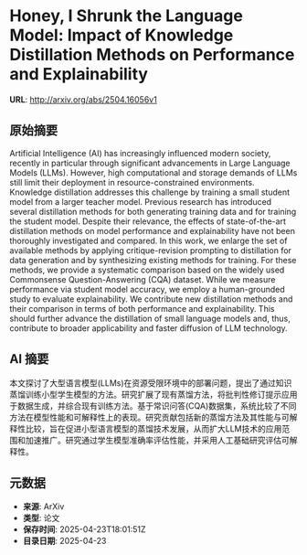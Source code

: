 # Honey, I Shrunk the Language Model: Impact of Knowledge Distillation Methods on Performance and Explainability

**URL**: http://arxiv.org/abs/2504.16056v1

## 原始摘要

Artificial Intelligence (AI) has increasingly influenced modern society,
recently in particular through significant advancements in Large Language
Models (LLMs). However, high computational and storage demands of LLMs still
limit their deployment in resource-constrained environments. Knowledge
distillation addresses this challenge by training a small student model from a
larger teacher model. Previous research has introduced several distillation
methods for both generating training data and for training the student model.
Despite their relevance, the effects of state-of-the-art distillation methods
on model performance and explainability have not been thoroughly investigated
and compared. In this work, we enlarge the set of available methods by applying
critique-revision prompting to distillation for data generation and by
synthesizing existing methods for training. For these methods, we provide a
systematic comparison based on the widely used Commonsense Question-Answering
(CQA) dataset. While we measure performance via student model accuracy, we
employ a human-grounded study to evaluate explainability. We contribute new
distillation methods and their comparison in terms of both performance and
explainability. This should further advance the distillation of small language
models and, thus, contribute to broader applicability and faster diffusion of
LLM technology.


## AI 摘要

本文探讨了大型语言模型(LLMs)在资源受限环境中的部署问题，提出了通过知识蒸馏训练小型学生模型的方法。研究扩展了现有蒸馏方法，将批判性修订提示应用于数据生成，并综合现有训练方法。基于常识问答(CQA)数据集，系统比较了不同方法在模型性能和可解释性上的表现。研究贡献包括新的蒸馏方法及其性能与可解释性比较，旨在促进小型语言模型的蒸馏技术发展，从而扩大LLM技术的应用范围和加速推广。研究通过学生模型准确率评估性能，并采用人工基础研究评估可解释性。

## 元数据

- **来源**: ArXiv
- **类型**: 论文
- **保存时间**: 2025-04-23T18:01:51Z
- **目录日期**: 2025-04-23
